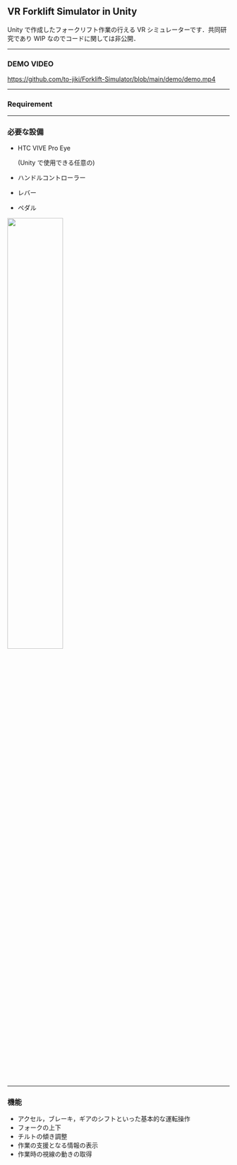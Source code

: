 ## VR Forklift Simulator in Unity

Unity で作成したフォークリフト作業の行える VR シミュレーターです．共同研究であり WIP なのでコードに関しては非公開．

---

### DEMO VIDEO

https://github.com/to-jiki/Forklift-Simulator/blob/main/demo/demo.mp4

---

### Requirement

---

### 必要な設備

- HTC VIVE Pro Eye

  (Unity で使用できる任意の)
- ハンドルコントローラー
- レバー
- ペダル
<img src="https://github.com/to-jiki/Forklift-Simulator/blob/main/demo/usingSimulator.jpg" height="50%" width = "50%" >

---

### 機能

- アクセル，ブレーキ，ギアのシフトといった基本的な運転操作
- フォークの上下
- チルトの傾き調整
- 作業の支援となる情報の表示
- 作業時の視線の動きの取得

